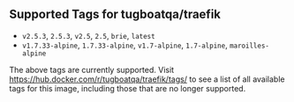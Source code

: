 ## Supported Tags for tugboatqa/traefik

* `v2.5.3`, `2.5.3`, `v2.5`, `2.5`, `brie`, `latest`
* `v1.7.33-alpine`, `1.7.33-alpine`, `v1.7-alpine`, `1.7-alpine`, `maroilles-alpine`

The above tags are currently supported. Visit https://hub.docker.com/r/tugboatqa/traefik/tags/ to see a list of all available tags for this image, including those that are no longer supported.
